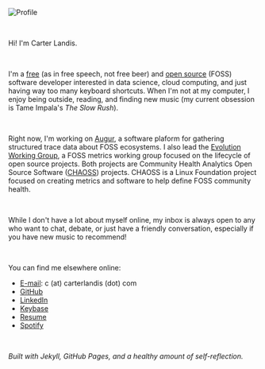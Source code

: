 ![Profile](https://ccarterlandis.github.io/profile.jpeg)

<br>

Hi! I'm Carter Landis.

<br>

I'm a [free](https://www.fsf.org/about/) (as in free speech, not free beer) and [open source](https://opensource.org/docs/osd) (FOSS) software developer interested in data science, cloud computing, and just having way too many keyboard shortcuts.
When I'm not at my computer, I enjoy being outside, reading, and finding new music (my current obsession is Tame Impala's _The Slow Rush_).

<br>

Right now, I'm working on [Augur](https://github.com/chaoss/augur), a software plaform for gathering structured trace data about FOSS ecosystems. I also lead the [Evolution Working Group](https://github.com/chaoss/wg-evolution), a FOSS metrics working group focused on the lifecycle of open source projects. Both projects are Community Health Analytics Open Source Software ([CHAOSS](https://chaoss.community)) projects. CHAOSS is a Linux Foundation project focused on creating metrics and software to help define FOSS community health.

<br>

While I don't have a lot about myself online, my inbox is always open to any who want to chat, debate, or just have a friendly conversation, especially if you have new music to recommend! 

<br>

You can find me elsewhere online:

- [E-mail](mailto:c@carterlandis.com): c (at) carterlandis (dot) com
- [GitHub](https://github.com/ccarterlandis)
- [LinkedIn](https://linkedin.com/in/ccarterlandis)
- [Keybase](https://keybase.io/ccarterlandis)
- [Resume](https://ccarterlandis.github.com/resume.pdf)
- [Spotify](https://open.spotify.com/user/c.landis?si=-EeWnQXTTRy28bZgIBCqVA)

<br>

_Built with Jekyll, GitHub Pages, and a healthy amount of self-reflection._
